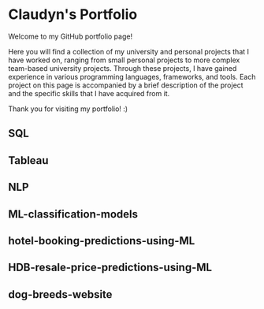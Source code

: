 # Claudyn's Portfolio

Welcome to my GitHub portfolio page! 

Here you will find a collection of my university and personal projects that I have worked on, ranging from small personal projects to more complex team-based university projects. Through these projects, I have gained experience in various programming languages, frameworks, and tools. Each project on this page is accompanied by a brief  description of the project and the specific skills that I have acquired from it. 

Thank you for visiting my portfolio! :)

## SQL
## Tableau
## NLP
## ML-classification-models
## hotel-booking-predictions-using-ML
## HDB-resale-price-predictions-using-ML
## dog-breeds-website
